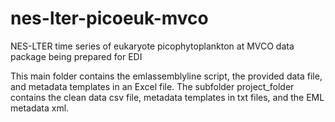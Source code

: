 # nes-lter-picoeuk-mvco
NES-LTER time series of eukaryote picophytoplankton at MVCO data package being prepared for EDI

This main folder contains the emlassemblyline script, the provided data file, and metadata templates in an Excel file.
The subfolder project_folder contains the clean data csv file, metadata templates in txt files, and the EML metadata xml.
